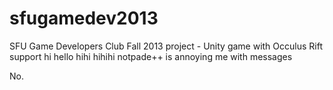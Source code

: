 sfugamedev2013
==============

SFU Game Developers Club Fall 2013 project - Unity game with Occulus Rift support
hi
hello
hihi
hihihi
notpade++ is annoying me with messages

No.